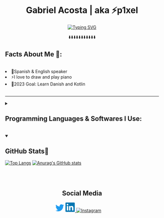 <br>
<h1 align="center">Gabriel Acosta | aka ⚡p1xel</h1>

<!--Typing SVG credit to DenverCoder1-->
<div align="center">
<a href="https://git.io/typing-svg" ><img src="https://readme-typing-svg.demolab.com?font=Fira+Code&pause=1000&color=47566F&center=true&vCenter=true&width=435&lines=Welcome!;Focused+to+Learn+More.+.+." alt="Typing SVG" /></a>
<p align="center">⬇️⬇️⬇️⬇️⬇️⬇️⬇️⬇️⬇️⬇️⬇️</p>
</div>
  
<div>
<h2>Facts About Me 🐺:</h2><br>
<li>💙Spanish & English speaker</li>
<li>⚡I love to draw and play piano</li>
<li>💙2023 Goal: Learn Danish and Kotlin</li>
</div>
<br>

<hr></hr>

<div>
<details> 
<summary><h2>Programming Languages & Softwares I Use:</h2></summary>

<h3>👨‍💻 Programming Languages</h3>
[<img align="center" alt="Python" width="28px" src="https://cdn.jsdelivr.net/gh/devicons/devicon/icons/python/python-original.svg"/>]
[<img align="center" alt="Kotlin" width="20px" src="https://github.com/devicons/devicon/blob/v2.15.1/icons/kotlin/kotlin-original.svg"/>]
[<img align="center" alt="C++" width="26px" src="https://github.com/devicons/devicon/blob/v2.15.1/icons/cplusplus/cplusplus-original.svg"/>]
[<img align="center" alt="C" width="26px" src="https://github.com/devicons/devicon/blob/v2.15.1/icons/c/c-original.svg" style="padding-right:10px;" />]
[<img align="center" alt="HTML5" width="26px" src="https://cdn.jsdelivr.net/gh/devicons/devicon/icons/html5/html5-original.svg" style="padding-right:10px;" />]
[<img align="center" alt="PHP" width="26px" src="https://github.com/devicons/devicon/blob/v2.15.1/icons/php/php-original.svg"/>]
[<img align="center" alt="CSS3" width="22px" src="https://cdn.jsdelivr.net/gh/devicons/devicon/icons/css3/css3-original.svg" style="padding-right:10px;" />]
[<img align="center" alt="JavaScript" width="26px" src="https://cdn.jsdelivr.net/gh/devicons/devicon/icons/javascript/javascript-original.svg" style="padding-right:10px;" />]
 
<h3>📘 Database, Software and Tools</h3>
[<img align="center" alt="MySQL" width="26px" src="https://cdn.jsdelivr.net/gh/devicons/devicon/icons/mysql/mysql-original.svg"/>]
[<img align="center" alt="Android Studio" width="26px" src="https://github.com/devicons/devicon/blob/v2.15.1/icons/androidstudio/androidstudio-original.svg"/>]
[<img align="center" alt=".NET" width="26px" src="https://cdn.jsdelivr.net/gh/devicons/devicon/icons/dot-net/dot-net-original.svg"/>]
[<img align="center" alt="Photoshop" width="26px" src="https://github.com/devicons/devicon/blob/v2.15.1/icons/photoshop/photoshop-line.svg"/>]
[<img align="center" alt="Visual Studio Code" width="26px" src="https://cdn.jsdelivr.net/gh/devicons/devicon/icons/vscode/vscode-original.svg" />]
[<img align="center" alt="Git" width="26px" src="https://cdn.jsdelivr.net/gh/devicons/devicon/icons/git/git-original.svg" style="padding-right:10px;" />]
[<img align="center" alt="GitHub" width="26px" src="https://user-images.githubusercontent.com/3369400/139447912-e0f43f33-6d9f-45f8-be46-2df5bbc91289.png" style="padding-right:10px;" />]
[<img align="center" alt="Godot" width="26px" src="https://github.com/devicons/devicon/blob/v2.15.1/icons/godot/godot-original.svg" style="padding-right:10px;" />]
[<img align="center" alt="Firefox" width="26px" src="https://github.com/devicons/devicon/blob/v2.15.1/icons/firefox/firefox-plain.svg"/>]
[<img align="center" alt="Debian" width="26px" src="https://cdn.jsdelivr.net/gh/devicons/devicon/icons/debian/debian-original.svg"/>]
</div>
<br>  
  
<details open> 
<summary><h2>GitHub Stats🐺</h2></summary>
  
<!--[![GitHub Streak](https://streak-stats.demolab.com?user=p1xel07&theme=transparent&hide_border=true&exclude_days=Sun%2CSat)](https://git.io/streak-stats)-->
[![Top Langs](https://github-readme-stats.vercel.app/api/top-langs/?username=p1xel07&theme=transparent&hide_border=true)](https://github.com/anuraghazra/github-readme-stats)
[![Anurag's GitHub stats](https://github-readme-stats.vercel.app/api?username=p1xel07&theme=transparent&hide_border=true)](https://github.com/anuraghazra/github-readme-stats)
  
</details>
  
<br>
<br>
<!-- Social icons section -->

<div align="center">
<h2>Social Media</h2>
<a href="https://twitter.com/p1xel1704"><img width="28px" alt="Twitter" title="Twitter" src="https://github.com/devicons/devicon/blob/v2.15.1/icons/twitter/twitter-original.svg"/></a>
  <a href="#"><img width="32px" alt="LinkedIn" tittle="LinkedIn" src="https://github.com/devicons/devicon/blob/v2.15.1/icons/linkedin/linkedin-original.svg"/>
  <a href="https://www.instagram.com/gabo_0477/"><img width="32px" alt="Instagram" title="Instagram" src="https://upload.wikimedia.org/wikipedia/commons/thumb/e/e7/Instagram_logo_2016.svg/2048px-Instagram_logo_2016.svg.png"/></a>
  &#8287;&#8287;&#8287;&#8287;&#8287;
</div>
